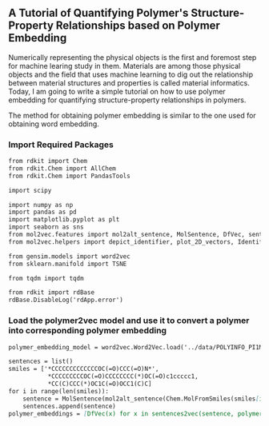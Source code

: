 ## A Tutorial of Quantifying Polymer's Structure-Property Relationships based on Polymer Embedding

Numerically representing the physical objects is the first and foremost step for machine learing study in them. Materials are among those physical objects and the field that uses machine learning to dig out the relationship between material structures and properties is called material informatics. Today, I am going to write a simple tutorial on how to use polymer embedding for quantifying structure-property relationships in polymers. 

The method for obtaining polymer embedding is similar to the one used for obtaining word embedding. 

### Import Required Packages
```markdown
from rdkit import Chem
from rdkit.Chem import AllChem
from rdkit.Chem import PandasTools

import scipy

import numpy as np 
import pandas as pd 
import matplotlib.pyplot as plt 
import seaborn as sns
from mol2vec.features import mol2alt_sentence, MolSentence, DfVec, sentences2vec
from mol2vec.helpers import depict_identifier, plot_2D_vectors, IdentifierTable, mol_to_svg     

from gensim.models import word2vec
from sklearn.manifold import TSNE 

from tqdm import tqdm 

from rdkit import rdBase
rdBase.DisableLog('rdApp.error')
```

### Load the polymer2vec model and use it to convert a polymer into corresponding polymer embedding

```markdown
polymer_embedding_model = word2vec.Word2Vec.load('../data/POLYINFO_PI1M.pkl')

sentences = list()
smiles = ['*CCCCCCCCCCCCCOC(=O)CCC(=O)N*', 
           *CCCCCCCCCOC(=O)CCCCCCCC(*)OC(=O)c1ccccc1,
           *CC(C)CCC(*)OC1C(=O)OCC1(C)C]
for i in range(len(smiles)):
    sentence = MolSentence(mol2alt_sentence(Chem.MolFromSmiles(smiles[i], 1))
    sentences.append(sentence)
polymer_embeddings = [DfVec(x) for x in sentences2vec(sentence, polymer_embedding_model, unseen='UNK')]
```
